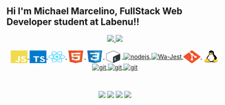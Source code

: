 ##  Hi I'm Michael Marcelino, FullStack Web Developer student at Labenu!!
<div align="center">
  <a href="https://github.com/michaeldouglasf">
  <img height="150em" src="https://github-readme-stats.vercel.app/api?username=michaeldouglasf&show_icons=true&theme=dracula&include_all_commits=true&count_private=true"/>
  <img height="150em" src="https://github-readme-stats.vercel.app/api/top-langs/?username=duribeiro&layout=compact&langs_count=7&theme=dracula"/>
</div>
<div align="center"  style="display: inline_block"><br>
  <img align="center" alt="michael-Js" height="30" width="40" src="https://raw.githubusercontent.com/devicons/devicon/master/icons/javascript/javascript-plain.svg">
  <img align="center" alt="michael-Ts" height="30" width="40" src="https://raw.githubusercontent.com/devicons/devicon/master/icons/typescript/typescript-plain.svg">
  <img align="center" alt="michael-React" height="30" width="40" src="https://raw.githubusercontent.com/devicons/devicon/master/icons/react/react-original.svg">
  <img align="center" alt="michael-HTML" height="30" width="40" src="https://raw.githubusercontent.com/devicons/devicon/master/icons/html5/html5-original.svg">
  <img align="center" alt="michael-CSS" height="30" width="40" src="https://raw.githubusercontent.com/devicons/devicon/master/icons/css3/css3-original.svg">
  <img align="center" alt="michael-bas" height="30" width="40" src="https://raw.githubusercontent.com/devicons/devicon/master/icons/bash/bash-original.svg">
    <img align="center" alt="nodejs" height="30" width="40" src="https://cdn.worldvectorlogo.com/logos/nodejs-icon.svg">
  <img align="center" alt="Wa-Jest" height="30" width="40" src="https://cdn.jsdelivr.net/gh/devicons/devicon/icons/jest/jest-plain.svg">
  <img align="center" alt="git" height="30" width="40" src="https://raw.githubusercontent.com/devicons/devicon/master/icons/git/git-original.svg">

  <img align="center" alt="linux" height="30" width="40" src="https://raw.githubusercontent.com/devicons/devicon/master/icons/linux/linux-original.svg">
  <img align="center" alt="git" height="30" width="40"  src="https://cdn.jsdelivr.net/gh/devicons/devicon/icons/materialui/materialui-original.svg" />
<!--   <img  align="center" alt="git" height="30" width="40" src="https://cdn.jsdelivr.net/gh/devicons/devicon/icons/mongodb/mongodb-original.svg" /> -->
  <img  align="center" alt="git" height="30" width="40" src="https://cdn.jsdelivr.net/gh/devicons/devicon/icons/mysql/mysql-original.svg" />
<!--   <img align="center" alt="git" height="30" width="40"src="https://cdn.jsdelivr.net/gh/devicons/devicon/icons/sass/sass-original.svg" /> -->
  <img align="center" alt="git" height="30" width="40"src="https://cdn.jsdelivr.net/gh/devicons/devicon/icons/apple/apple-original.svg" />
<!--   <img align="center" alt="git" height="30" width="40"src="https://cdn.jsdelivr.net/gh/devicons/devicon/icons/express/express-original.svg" /> -->
  
         
          
          
               
<!--   <img align="center" alt="mac" height="30" width="40" src="https://raw.githubusercontent.com/devicons/devicon/master/icons/macOS/macOs-original.svg"> -->
</div><br>

  ##
 
<div align="center" > 
  <a href="https://www.youtube.com/channel/UC7tl8RmE6MigWLpOaUzreww" target="_blank"><img src="https://img.shields.io/badge/YouTube-FF0000?style=for-the-badge&logo=youtube&logoColor=white" target="_blank"></a>
  <a href="https://instagram.com/michaeldouglasfm" target="_blank"><img src="https://img.shields.io/badge/-Instagram-%23E4405F?style=for-the-badge&logo=instagram&logoColor=white" target="_blank"></a>
  <a href = "mailto:michaeldougls93@gmail.com"><img src="https://img.shields.io/badge/-Gmail-%23333?style=for-the-badge&logo=gmail&logoColor=white" target="_blank"></a>
  <a href="https://www.linkedin.com/in/michaeldouglasf" target="_blank"><img src="https://img.shields.io/badge/-LinkedIn-%230077B5?style=for-the-badge&logo=linkedin&logoColor=white" target="_blank"></a> 
 
<!--   ![Snake animation](https://github.com/michaeldouglasf/rafaballerini/blob/output/github-contribution-grid-snake.svg) -->
 
</div>
